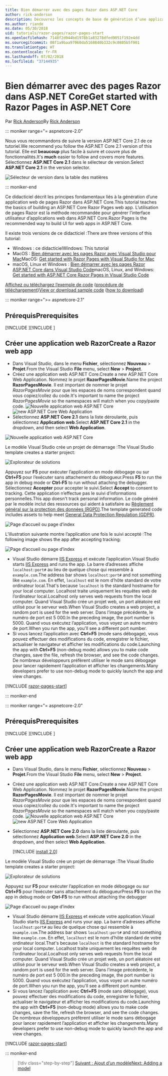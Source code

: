 ```yaml
---
title: Bien démarrer avec des pages Razor dans ASP.NET Core
author: rick-anderson
description: Découvrez les concepts de base de génération d’une application web de pages Razor ASP.NET Core. Les pages Razor sont recommandées pour les charges de travail web dans ASP.NET Core.
ms.author: riande
ms.date: 05/30/2018
uid: tutorials/razor-pages/razor-pages-start
ms.openlocfilehash: 7148f2d944bd1978b1a83278dfed9051f192e4dd
ms.sourcegitcommit: 08f1a9baa97060da5168840b332c9c0805b5f901
ms.translationtype: HT
ms.contentlocale: fr-FR
ms.lasthandoff: 07/02/2018
ms.locfileid: "37144935"
---
```

# <a name="get-started-with-razor-pages-in-aspnet-core"></a><span data-ttu-id="942c2-104">Bien démarrer avec des pages Razor dans ASP.NET Core</span><span class="sxs-lookup"><span data-stu-id="942c2-104">Get started with Razor Pages in ASP.NET Core</span></span>

<span data-ttu-id="942c2-105">Par [Rick Anderson](https://twitter.com/RickAndMSFT)</span><span class="sxs-lookup"><span data-stu-id="942c2-105">By [Rick Anderson](https://twitter.com/RickAndMSFT)</span></span>

::: moniker range="= aspnetcore-2.0"

<span data-ttu-id="942c2-106">Nous vous recommandons de suivre la version ASP.NET Core 2.1 de ce tutoriel.</span><span class="sxs-lookup"><span data-stu-id="942c2-106">We recommend you follow the ASP.NET Core 2.1 version of this tutorial.</span></span> <span data-ttu-id="942c2-107">Elle est **beaucoup** plus facile à suivre et couvre plus de fonctionnalités.</span><span class="sxs-lookup"><span data-stu-id="942c2-107">It's **much** easier to follow and covers more features.</span></span> <span data-ttu-id="942c2-108">Sélectionnez **ASP.NET Core 2.1** dans le sélecteur de version.</span><span class="sxs-lookup"><span data-stu-id="942c2-108">Select **ASP.NET Core 2.1** in the version selector.</span></span>

![Sélecteur de version dans la table des matières](razor-pages-start/_static/v21.png)

::: moniker-end

<span data-ttu-id="942c2-110">Ce didacticiel décrit les principes fondamentaux liés à la génération d’une application web de pages Razor dans ASP.NET Core.</span><span class="sxs-lookup"><span data-stu-id="942c2-110">This tutorial teaches the basics of building an ASP.NET Core Razor Pages web app.</span></span> <span data-ttu-id="942c2-111">L’utilisation de pages Razor est la méthode recommandée pour générer l’interface utilisateur d’applications web dans ASP.NET Core.</span><span class="sxs-lookup"><span data-stu-id="942c2-111">Razor Pages is the recommended way to build UI for web apps in ASP.NET Core.</span></span>

<span data-ttu-id="942c2-112">Il existe trois versions de ce didacticiel :</span><span class="sxs-lookup"><span data-stu-id="942c2-112">There are three versions of this tutorial:</span></span>

* <span data-ttu-id="942c2-113">Windows : ce didacticiel</span><span class="sxs-lookup"><span data-stu-id="942c2-113">Windows: This tutorial</span></span>
* <span data-ttu-id="942c2-114">MacOS : [Bien démarrer avec les pages Razor avec Visual Studio pour Mac](xref:tutorials/razor-pages-mac/razor-pages-start)</span><span class="sxs-lookup"><span data-stu-id="942c2-114">MacOS: [Get started with Razor Pages with Visual Studio for Mac](xref:tutorials/razor-pages-mac/razor-pages-start)</span></span>
* <span data-ttu-id="942c2-115">macOS, Linux et Windows : [Bien démarrer avec les pages Razor ASP.NET Core dans Visual Studio Code](xref:tutorials/razor-pages-vsc/razor-pages-start)</span><span class="sxs-lookup"><span data-stu-id="942c2-115">macOS, Linux, and Windows: [Get started with ASP.NET Core Razor Pages in Visual Studio Code](xref:tutorials/razor-pages-vsc/razor-pages-start)</span></span>

<span data-ttu-id="942c2-116">[Affichez ou téléchargez l’exemple de code](https://github.com/aspnet/Docs/tree/master/aspnetcore/tutorials/razor-pages/razor-pages-start/sample) ([procédure de téléchargement](xref:tutorials/index#how-to-download-a-sample))</span><span class="sxs-lookup"><span data-stu-id="942c2-116">[View or download sample code](https://github.com/aspnet/Docs/tree/master/aspnetcore/tutorials/razor-pages/razor-pages-start/sample) ([how to download](xref:tutorials/index#how-to-download-a-sample))</span></span>

::: moniker range=">= aspnetcore-2.1"

## <a name="prerequisites"></a><span data-ttu-id="942c2-117">Prérequis</span><span class="sxs-lookup"><span data-stu-id="942c2-117">Prerequisites</span></span>

<span data-ttu-id="942c2-118">[!INCLUDE [](~/includes/net-core-prereqs-windows.md) [](~/includes/net-core-prereqs-windows.md)]</span><span class="sxs-lookup"><span data-stu-id="942c2-118">[!INCLUDE [](~/includes/net-core-prereqs-windows.md) [](~/includes/net-core-prereqs-windows.md)]</span></span>

## <a name="create-a-razor-web-app"></a><span data-ttu-id="942c2-119">Créer une application web Razor</span><span class="sxs-lookup"><span data-stu-id="942c2-119">Create a Razor web app</span></span>

* <span data-ttu-id="942c2-120">Dans Visual Studio, dans le menu **Fichier**, sélectionnez **Nouveau** > **Projet**.</span><span class="sxs-lookup"><span data-stu-id="942c2-120">From the Visual Studio **File** menu, select **New** > **Project**.</span></span>
* <span data-ttu-id="942c2-121">Créez une application web ASP.NET Core.</span><span class="sxs-lookup"><span data-stu-id="942c2-121">Create a new ASP.NET Core Web Application.</span></span> <span data-ttu-id="942c2-122">Nommez le projet **RazorPagesMovie**.</span><span class="sxs-lookup"><span data-stu-id="942c2-122">Name the project **RazorPagesMovie**.</span></span> <span data-ttu-id="942c2-123">Il est important de nommer le projet *RazorPagesMovie* pour que les espaces de noms correspondent quand vous copiez/collez du code.</span><span class="sxs-lookup"><span data-stu-id="942c2-123">It's important to name the project *RazorPagesMovie* so the namespaces will match when you copy/paste code.</span></span>
 <span data-ttu-id="942c2-124">![Nouvelle application web ASP.NET Core](razor-pages-start/_static/np_2.1.png)</span><span class="sxs-lookup"><span data-stu-id="942c2-124">![new ASP.NET Core Web Application](razor-pages-start/_static/np_2.1.png)</span></span>
* <span data-ttu-id="942c2-125">Sélectionnez **ASP.NET Core 2.1** dans la liste déroulante, puis sélectionnez **Application web**.</span><span class="sxs-lookup"><span data-stu-id="942c2-125">Select **ASP.NET Core 2.1** in the dropdown, and then select **Web Application**.</span></span>

 ![Nouvelle application web ASP.NET Core](razor-pages-start/_static/np_2_2.1.png)

<span data-ttu-id="942c2-127">Le modèle Visual Studio crée un projet de démarrage :</span><span class="sxs-lookup"><span data-stu-id="942c2-127">The Visual Studio template creates a starter project:</span></span>

![Explorateur de solutions](razor-pages-start/_static/se2.1.png)

<span data-ttu-id="942c2-129">Appuyez sur **F5** pour exécuter l’application en mode débogage ou sur **Ctrl+F5** pour l’exécuter sans attachement du débogueur.</span><span class="sxs-lookup"><span data-stu-id="942c2-129">Press **F5** to run the app in debug mode or **Ctrl-F5** to run without attaching the debugger.</span></span> <span data-ttu-id="942c2-130">Sélectionnez **Accepter** pour accepter le suivi.</span><span class="sxs-lookup"><span data-stu-id="942c2-130">Select **Accept** to consent to tracking.</span></span> <span data-ttu-id="942c2-131">Cette application n’effectue pas le suivi d’informations personnelles.</span><span class="sxs-lookup"><span data-stu-id="942c2-131">This app doesn't track personal information.</span></span> <span data-ttu-id="942c2-132">Le code généré par le modèle inclut des ressources qui aident à satisfaire au [Règlement général sur la protection des données (RGPD)](xref:security/gdpr).</span><span class="sxs-lookup"><span data-stu-id="942c2-132">The template generated code includes assets to help meet [General Data Protection Regulation (GDPR)](xref:security/gdpr).</span></span>

![Page d’accueil ou page d’index](razor-pages-start/_static/homeGDPR.png)

<span data-ttu-id="942c2-134">L’illustration suivante montre l’application une fois le suivi accepté :</span><span class="sxs-lookup"><span data-stu-id="942c2-134">The following image shows the app after accepting tracking:</span></span>

![Page d’accueil ou page d’index](razor-pages-start/_static/home2.1.png)

* <span data-ttu-id="942c2-136">Visual Studio démarre [IIS Express](/iis/extensions/introduction-to-iis-express/iis-express-overview) et exécute l’application.</span><span class="sxs-lookup"><span data-stu-id="942c2-136">Visual Studio starts [IIS Express](/iis/extensions/introduction-to-iis-express/iis-express-overview) and runs the app.</span></span> <span data-ttu-id="942c2-137">La barre d’adresses affiche `localhost:port#` au lieu de quelque chose qui ressemble à `example.com`.</span><span class="sxs-lookup"><span data-stu-id="942c2-137">The address bar shows `localhost:port#` and not something like `example.com`.</span></span> <span data-ttu-id="942c2-138">En effet, `localhost` est le nom d’hôte standard de votre ordinateur local.</span><span class="sxs-lookup"><span data-stu-id="942c2-138">That's because `localhost` is the standard hostname for your local computer.</span></span> <span data-ttu-id="942c2-139">Localhost traite uniquement les requêtes web de l’ordinateur local.</span><span class="sxs-lookup"><span data-stu-id="942c2-139">Localhost only serves web requests from the local computer.</span></span> <span data-ttu-id="942c2-140">Quand Visual Studio crée un projet web, un port aléatoire est utilisé pour le serveur web.</span><span class="sxs-lookup"><span data-stu-id="942c2-140">When Visual Studio creates a web project, a random port is used for the web server.</span></span> <span data-ttu-id="942c2-141">Dans l’image précédente, le numéro de port est 5 000.</span><span class="sxs-lookup"><span data-stu-id="942c2-141">In the preceding image, the port number is 5000.</span></span> <span data-ttu-id="942c2-142">Quand vous exécutez l’application, vous voyez un autre numéro de port.</span><span class="sxs-lookup"><span data-stu-id="942c2-142">When you run the app, you'll see a different port number.</span></span>
* <span data-ttu-id="942c2-143">Si vous lancez l’application avec **Ctrl+F5** (mode sans débogage), vous pouvez effectuer des modifications du code, enregistrer le fichier, actualiser le navigateur et afficher les modifications du code.</span><span class="sxs-lookup"><span data-stu-id="942c2-143">Launching the app with **Ctrl+F5** (non-debug mode) allows you to make code changes, save the file, refresh the browser, and see the code changes.</span></span> <span data-ttu-id="942c2-144">De nombreux développeurs préfèrent utiliser le mode sans débogage pour lancer rapidement l’application et afficher les changements.</span><span class="sxs-lookup"><span data-stu-id="942c2-144">Many developers prefer to use non-debug mode to quickly launch the app and view changes.</span></span>

[!INCLUDE [razor-pages-start](~/includes/RP/2.1/razor-pages-start.md)]

::: moniker-end

::: moniker range="= aspnetcore-2.0"

## <a name="prerequisites"></a><span data-ttu-id="942c2-145">Prérequis</span><span class="sxs-lookup"><span data-stu-id="942c2-145">Prerequisites</span></span>

<span data-ttu-id="942c2-146">[!INCLUDE [](~/includes/net-core-prereqs-windows.md) [](~/includes/net-core-prereqs-windows.md)]</span><span class="sxs-lookup"><span data-stu-id="942c2-146">[!INCLUDE [](~/includes/net-core-prereqs-windows.md) [](~/includes/net-core-prereqs-windows.md)]</span></span>

## <a name="create-a-razor-web-app"></a><span data-ttu-id="942c2-147">Créer une application web Razor</span><span class="sxs-lookup"><span data-stu-id="942c2-147">Create a Razor web app</span></span>

* <span data-ttu-id="942c2-148">Dans Visual Studio, dans le menu **Fichier**, sélectionnez **Nouveau** > **Projet**.</span><span class="sxs-lookup"><span data-stu-id="942c2-148">From the Visual Studio **File** menu, select **New** > **Project**.</span></span>
* <span data-ttu-id="942c2-149">Créez une application web ASP.NET Core.</span><span class="sxs-lookup"><span data-stu-id="942c2-149">Create a new ASP.NET Core Web Application.</span></span> <span data-ttu-id="942c2-150">Nommez le projet **RazorPagesMovie**.</span><span class="sxs-lookup"><span data-stu-id="942c2-150">Name the project **RazorPagesMovie**.</span></span> <span data-ttu-id="942c2-151">Il est important de nommer le projet *RazorPagesMovie* pour que les espaces de noms correspondent quand vous copiez/collez du code.</span><span class="sxs-lookup"><span data-stu-id="942c2-151">It's important to name the project *RazorPagesMovie* so the namespaces will match when you copy/paste code.</span></span>
  <span data-ttu-id="942c2-152">![Nouvelle application web ASP.NET Core](../../razor-pages/index/_static/np.png)</span><span class="sxs-lookup"><span data-stu-id="942c2-152">![new ASP.NET Core Web Application](../../razor-pages/index/_static/np.png)</span></span>
* <span data-ttu-id="942c2-153">Sélectionnez **ASP.NET Core 2.0** dans la liste déroulante, puis sélectionnez **Application web**.</span><span class="sxs-lookup"><span data-stu-id="942c2-153">Select **ASP.NET Core 2.0** in the dropdown, and then select **Web Application**.</span></span>

  [!INCLUDE [install 2.0](~/includes/dotnetcore-on-dotnetfx-vs.md)]

<span data-ttu-id="942c2-154">Le modèle Visual Studio crée un projet de démarrage :</span><span class="sxs-lookup"><span data-stu-id="942c2-154">The Visual Studio template creates a starter project:</span></span>

![Explorateur de solutions](razor-pages-start/_static/se.png)

<span data-ttu-id="942c2-156">Appuyez sur **F5** pour exécuter l’application en mode débogage ou sur **Ctrl+F5** pour l’exécuter sans attachement du débogueur</span><span class="sxs-lookup"><span data-stu-id="942c2-156">Press **F5** to run the app in debug mode or **Ctrl-F5** to run without attaching the debugger</span></span>

![Page d’accueil ou page d’index](razor-pages-start/_static/home.png)

* <span data-ttu-id="942c2-158">Visual Studio démarre [IIS Express](/iis/extensions/introduction-to-iis-express/iis-express-overview) et exécute votre application.</span><span class="sxs-lookup"><span data-stu-id="942c2-158">Visual Studio starts [IIS Express](/iis/extensions/introduction-to-iis-express/iis-express-overview) and runs your app.</span></span> <span data-ttu-id="942c2-159">La barre d’adresses affiche `localhost:port#` au lieu de quelque chose qui ressemble à `example.com`.</span><span class="sxs-lookup"><span data-stu-id="942c2-159">The address bar shows `localhost:port#` and not something like `example.com`.</span></span> <span data-ttu-id="942c2-160">En effet, `localhost` est le nom d’hôte standard de votre ordinateur local.</span><span class="sxs-lookup"><span data-stu-id="942c2-160">That's because `localhost` is the standard hostname for your local computer.</span></span> <span data-ttu-id="942c2-161">Localhost traite uniquement les requêtes web de l’ordinateur local.</span><span class="sxs-lookup"><span data-stu-id="942c2-161">Localhost only serves web requests from the local computer.</span></span> <span data-ttu-id="942c2-162">Quand Visual Studio crée un projet web, un port aléatoire est utilisé pour le serveur web.</span><span class="sxs-lookup"><span data-stu-id="942c2-162">When Visual Studio creates a web project, a random port is used for the web server.</span></span> <span data-ttu-id="942c2-163">Dans l’image précédente, le numéro de port est 5 000.</span><span class="sxs-lookup"><span data-stu-id="942c2-163">In the preceding image, the port number is 5000.</span></span> <span data-ttu-id="942c2-164">Quand vous exécutez l’application, vous voyez un autre numéro de port.</span><span class="sxs-lookup"><span data-stu-id="942c2-164">When you run the app, you'll see a different port number.</span></span>
* <span data-ttu-id="942c2-165">Si vous lancez l’application avec **Ctrl+F5** (mode sans débogage), vous pouvez effectuer des modifications du code, enregistrer le fichier, actualiser le navigateur et afficher les modifications du code.</span><span class="sxs-lookup"><span data-stu-id="942c2-165">Launching the app with **Ctrl+F5** (non-debug mode) allows you to make code changes, save the file, refresh the browser, and see the code changes.</span></span> <span data-ttu-id="942c2-166">De nombreux développeurs préfèrent utiliser le mode sans débogage pour lancer rapidement l’application et afficher les changements.</span><span class="sxs-lookup"><span data-stu-id="942c2-166">Many developers prefer to use non-debug mode to quickly launch the app and view changes.</span></span>

[!INCLUDE [razor-pages-start](~/includes/RP/razor-pages-start.md)]

::: moniker-end

> [!div class="step-by-step"]
> [<span data-ttu-id="942c2-167">Suivant : Ajout d’un modèle</span><span class="sxs-lookup"><span data-stu-id="942c2-167">Next: Adding a model</span></span>](xref:tutorials/razor-pages/model)
